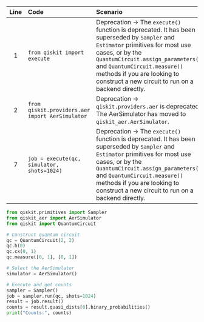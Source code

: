 | Line | Code | Scenario | Reference | Artifact | Refactoring |
| :--: | :--- | :------- | :-------: | :------- | :---------- |
| 1 | `from qiskit import execute` | Deprecation -> The `execute()` function is deprecated. It has been superseded by `Sampler` and `Estimator` primitives for most use cases, or by the `QuantumCircuit.assign_parameters()` and `QuantumCircuit.measure()` methods if you are looking to construct a new circuit to run on a backend directly. | 2e9c20a1-a309-4ce4-8a4d-b4b1a28a3f5f | execute | `from qiskit.primitives import Sampler` |
| 2 | `from qiskit.providers.aer import AerSimulator` | Deprecation -> `qiskit.providers.aer` is deprecated. The AerSimulator has moved to `qiskit_aer.AerSimulator`. | 57ce05a4-9e5c-43f1-a128-6e54a55877c4 | qiskit.providers.aer | `from qiskit_aer import AerSimulator` |
| 7 | `job = execute(qc, simulator, shots=1024)` | Deprecation -> The `execute()` function is deprecated. It has been superseded by `Sampler` and `Estimator` primitives for most use cases, or by the `QuantumCircuit.assign_parameters()` and `QuantumCircuit.measure()` methods if you are looking to construct a new circuit to run on a backend directly. | 2e9c20a1-a309-4ce4-8a4d-b4b1a28a3f5f | execute | `sampler = Sampler()`<br>`job = sampler.run(qc, shots=1024)` |


```python
from qiskit.primitives import Sampler
from qiskit_aer import AerSimulator
from qiskit import QuantumCircuit

# Construct quantum circuit
qc = QuantumCircuit(2, 2)
qc.h(0)
qc.cx(0, 1)
qc.measure([0, 1], [0, 1])

# Select the AerSimulator
simulator = AerSimulator()

# Execute and get counts
sampler = Sampler()
job = sampler.run(qc, shots=1024)
result = job.result()
counts = result.quasi_dists[0].binary_probabilities()
print("Counts:", counts)
```